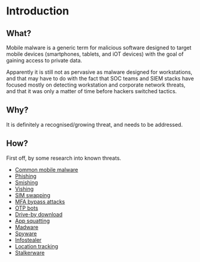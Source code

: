 # Introduction

## What?

Mobile malware is a generic term for malicious software designed to target mobile devices (smartphones, tablets, and iOT devices) with the goal of gaining access to private data.

Apparently it is still not as pervasive as malware designed for workstations, and that may have to do with the fact that SOC teams and SIEM stacks have focused mostly on detecting workstation and corporate network threats, and that it was only a matter of time before hackers switched tactics.

## Why?

It is definitely a recognised/growing threat, and needs to be addressed. 

## How?

First off, by some research into known threats.

* [Common mobile malware](malware.md)
* [Phishing](../general/phishing.md)
* [Smishing](smishing.md)
* [Vishing](vishing.md)
* [SIM swapping](swapping.md)
* [MFA bypass attacks](../general/mfa.md)
* [OTP bots](otp-bots.md)
* [Drive-by download](../general/drive-by.md)
* [App squatting](squatting.md)
* [Madware](madware.md)
* [Spyware](spyware.md)
* [Infostealer](infostealer.md)
* [Location tracking](tracking.md)
* [Stalkerware](stalkerware.md)







